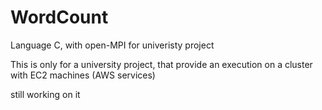# WordCount
Language C, with open-MPI for univeristy project

This is only for a university project, that provide an execution on a cluster with EC2 machines (AWS services)

still working on it

